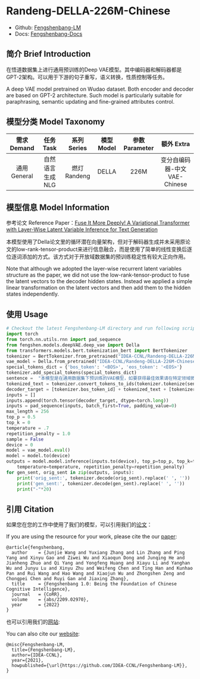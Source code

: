 # Randeng-DELLA-226M-Chinese

- Github: [Fengshenbang-LM](https://github.com/IDEA-CCNL/Fengshenbang-LM)
- Docs: [Fengshenbang-Docs](https://fengshenbang-doc.readthedocs.io/)

## 简介 Brief Introduction

在悟道数据集上进行通用预训练的Deep VAE模型。其中编码器和解码器都是GPT-2架构。可以用于下游的句子重写，语义转换，性质控制等任务。

A deep VAE model pretrained on Wudao dataset. Both encoder and decoder are based on GPT-2 architecture. Such model is particularly suitable for paraphrasing, semantic updating and fine-grained attributes control.

## 模型分类 Model Taxonomy

|  需求 Demand  | 任务 Task       | 系列 Series      | 模型 Model    | 参数 Parameter | 额外 Extra |
|  :----:  | :----:  | :----:  | :----:  | :----:  | :----:  |
| 通用 General | 自然语言生成 NLG | 燃灯 Randeng | DELLA |     226M      |    变分自编码器-中文 VAE-Chinese    |


## 模型信息 Model Information

参考论文 Reference Paper：[Fuse It More Deeply! A Variational Transformer with Layer-Wise Latent Variable Inference for Text Generation](https://arxiv.org/abs/2207.06130)

本模型使用了Della论文里的循环潜在向量架构，但对于解码器生成并未采用原论文的low-rank-tensor-product来进行信息融合，而是使用了简单的线性变换后逐位逐词添加的方式。该方式对于开放域数据集的预训练稳定性有较大正向作用。

Note that although we adopted the layer-wise recurrent latent variables structure as the paper, we did not use the low-rank-tensor-product to fuse the latent vectors to the decoder hidden states. Instead we applied a simple linear transformation on the latent vectors and then add them to the hidden states independently. 


## 使用 Usage

```python
# Checkout the latest Fengshenbang-LM directory and run following script under Fengshenbang-LM root directory 
import torch
from torch.nn.utils.rnn import pad_sequence
from fengshen.models.deepVAE.deep_vae import Della
from transformers.models.bert.tokenization_bert import BertTokenizer
tokenizer = BertTokenizer.from_pretrained("IDEA-CCNL/Randeng-DELLA-226M-Chinese")
vae_model = Della.from_pretrained("IDEA-CCNL/Randeng-DELLA-226M-Chinese")
special_tokens_dict = {'bos_token': '<BOS>', 'eos_token': '<EOS>'}
tokenizer.add_special_tokens(special_tokens_dict)
sentence =  "本模型是在通用数据集下预训练的VAE模型，如要获得最佳效果请在特定领域微调后使用。"
tokenized_text = tokenizer.convert_tokens_to_ids(tokenizer.tokenize(sentence))
decoder_target = [tokenizer.bos_token_id] + tokenized_text + [tokenizer.eos_token_id]
inputs = []
inputs.append(torch.tensor(decoder_target, dtype=torch.long))
inputs = pad_sequence(inputs, batch_first=True, padding_value=0)
max_length = 256
top_p = 0.5
top_k = 0
temperature = .7
repetition_penalty = 1.0
sample = False
device = 0
model = vae_model.eval()
model = model.to(device)
outputs = model.model.inference(inputs.to(device), top_p=top_p, top_k=top_k, max_length=max_length, sample=sample,
    temperature=temperature, repetition_penalty=repetition_penalty)
for gen_sent, orig_sent in zip(outputs, inputs):
    print('orig_sent:', tokenizer.decode(orig_sent).replace(' ', ''))
    print('gen_sent:', tokenizer.decode(gen_sent).replace(' ', ''))
    print("-"*20)
```

## 引用 Citation

如果您在您的工作中使用了我们的模型，可以引用我们的[论文](https://arxiv.org/abs/2209.02970)：

If you are using the resource for your work, please cite the our [paper](https://arxiv.org/abs/2209.02970):

```text
@article{fengshenbang,
  author    = {Junjie Wang and Yuxiang Zhang and Lin Zhang and Ping Yang and Xinyu Gao and Ziwei Wu and Xiaoqun Dong and Junqing He and Jianheng Zhuo and Qi Yang and Yongfeng Huang and Xiayu Li and Yanghan Wu and Junyu Lu and Xinyu Zhu and Weifeng Chen and Ting Han and Kunhao Pan and Rui Wang and Hao Wang and Xiaojun Wu and Zhongshen Zeng and Chongpei Chen and Ruyi Gan and Jiaxing Zhang},
  title     = {Fengshenbang 1.0: Being the Foundation of Chinese Cognitive Intelligence},
  journal   = {CoRR},
  volume    = {abs/2209.02970},
  year      = {2022}
}
```

也可以引用我们的[网站](https://github.com/IDEA-CCNL/Fengshenbang-LM/):

You can also cite our [website](https://github.com/IDEA-CCNL/Fengshenbang-LM/):

```text
@misc{Fengshenbang-LM,
  title={Fengshenbang-LM},
  author={IDEA-CCNL},
  year={2021},
  howpublished={\url{https://github.com/IDEA-CCNL/Fengshenbang-LM}},
}
```